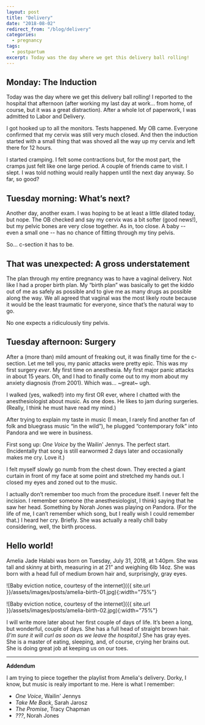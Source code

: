 ```yaml
---
layout: post
title: "Delivery"
date: "2018-08-02"
redirect_from: "/blog/delivery"
categories:
  - pregnancy
tags:
  - postpartum
excerpt: Today was the day where we get this delivery ball rolling!
---
```


## Monday: The Induction

Today was the day where we get this delivery ball rolling! I reported to the hospital that afternoon (after working my last day at work... from home, of course, but it was a great distraction). After a whole lot of paperwork, I was admitted to Labor and Delivery.

I got hooked up to all the monitors. Tests happened. My OB came. Everyone confirmed that my cervix was still very much closed. And then the induction started with a small thing that was shoved all the way up my cervix and left there for 12 hours.

I started cramping. I felt some contractions but, for the most part, the cramps just felt like one large period. A couple of friends came to visit. I slept. I was told nothing would really happen until the next day anyway. So far, so good?

## Tuesday morning: What’s next?

Another day, another exam. I was hoping to be at least a little dilated today, but nope. The OB checked and say my cervix was a bit softer (good news!), but my pelvic bones are very close together. As in, too close. A baby -- even a small one -- has no chance of fitting through my tiny pelvis.

So... c-section it has to be.

## That was unexpected: A gross understatement

The plan through my entire pregnancy was to have a vaginal delivery. Not like I had a proper birth plan. My “birth plan” was basically to get the kiddo out of me as safely as possible and to give me as many drugs as possible along the way. We all agreed that vaginal was the most likely route because it would be the least traumatic for everyone, since that’s the natural way to go.

No one expects a ridiculously tiny pelvis.

## Tuesday afternoon: Surgery

After a (more than) mild amount of freaking out, it was finally time for the c-section. Let me tell you, my panic attacks were pretty epic. This was my first surgery _ever_. My first time on anesthesia. My first major panic attacks in about 15 years. Oh, and I had to finally come out to my mom about my anxiety diagnosis (from 2001). Which was... ~great~ ugh.

I walked (yes, walked!) into my first OR ever, where I chatted with the anesthesiologist about music. As one does. He likes to jam during surgeries. (Really, I think he must have read my mind.)

After trying to explain my taste in music (I mean, I rarely find another fan of folk and bluegrass music “in the wild”), he plugged “contemporary folk” into Pandora and we were in business.

First song up: _One Voice_ by the Wailin' Jennys. The perfect start. (Incidentally that song is still earwormed 2 days later and occasionally makes me cry. Love it.)

I felt myself slowly go numb from the chest down. They erected a giant curtain in front of my face at some point and stretched my hands out. I closed my eyes and zoned out to the music.

I actually don’t remember too much from the procedure itself. I never felt the incision. I remember someone (the anesthesiologist, I think) saying that he saw her head. Something by Norah Jones was playing on Pandora. (For the life of me, I can’t remember which song, but I really wish I could remember that.) I heard her cry. Briefly. She was actually a really chill baby considering, well, the birth process.

## Hello world!

Amelia Jade Halabi was born on Tuesday, July 31, 2018, at 1:40pm. She was tall and skinny at birth, measuring in at 21” and weighing 6lb 14oz. She was born with a head full of medium brown hair and, surprisingly, gray eyes.

![Baby eviction notice, courtesy of the internet]({{ site.url }}/assets/images/posts/amelia-birth-01.jpg){:width="75%"}

![Baby eviction notice, courtesy of the internet]({{ site.url }}/assets/images/posts/amelia-birth-02.jpg){:width="75%"}

I will write more later about her first couple of days of life. It’s been a long, but wonderful, couple of days. She has a full head of straight brown hair. _(I’m sure it will curl as soon as we leave the hospital.)_ She has gray eyes. She is a master of eating, sleeping, and, of course, crying her brains out. She is doing great job at keeping us on our toes.

---
**Addendum**

I am trying to piece together the playlist from Amelia's delivery. Dorky, I know, but music is realy important to me. Here is what I remember:

* _One Voice_, Wailin' Jennys
* _Take Me Back_, Sarah Jarosz
* _The Promise_, Tracy Chapman
* _???_, Norah Jones
